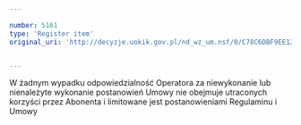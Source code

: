 ```yaml
---

number: 5161
type: 'Register item'
original_uri: 'http://decyzje.uokik.gov.pl/nd_wz_um.nsf/0/C78C6DBF9EE12580C1257BC500240C06?OpenDocument'


---
```


W żadnym wypadku odpowiedzialność Operatora za niewykonanie lub nienależyte wykonanie postanowień Umowy nie obejmuje utraconych korzyści przez Abonenta i limitowane jest postanowieniami Regulaminu i Umowy
